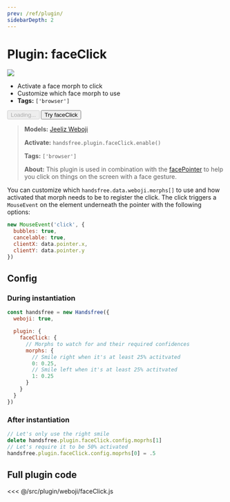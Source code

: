 ```yaml
---
prev: /ref/plugin/
sidebarDepth: 2
---
```


# Plugin: faceClick

<div class="window mb-md">
  <div class="window-body">
    <div class="row">
      <div class="col-6">
        <img src="https://media0.giphy.com/media/Iv2aSMS0QTy2P5JNCX/giphy.gif" />
      </div>
      <div class="col-6">
        <ul>
          <li>Activate a face morph to click</li>
          <li>Customize which face morph to use</li>
          <li><strong>Tags:</strong> <code>['browser']</code></li>
        </ul>
        <div>
          <HandsfreeToggle class="full-width handsfree-hide-when-started-without-weboji" text-off="Try faceClick" text-on="Stop Weboji" :opts="demoOpts" />
          <button class="handsfree-show-when-started-without-weboji handsfree-show-when-loading" disabled><Fa-Spinner spin /> Loading...</button>
          <button class="handsfree-show-when-started-without-weboji handsfree-hide-when-loading" @click="startDemo"><Fa-Video /> Try faceClick</button>
        </div>
      </div>
    </div>
  </div>
</div>

> **Models:** [Jeeliz Weboji](/ref/model/weboji/)
>
> **Activate:** `handsfree.plugin.faceClick.enable()`
>
> **Tags:** `['browser']`
>
> **About:** This plugin is used in combination with the [facePointer](/ref/plugin/facePointer/) to help you click on things on the screen with a face gesture.

You can customize which `handsfree.data.weboji.morphs[]` to use and how activated that morph needs to be to register the click. The click triggers a `MouseEvent` on the element underneath the pointer with the following options:

```js
new MouseEvent('click', {
  bubbles: true,
  cancelable: true,
  clientX: data.pointer.x,
  clientY: data.pointer.y
})
```

## Config

### During instantiation

```js
const handsfree = new Handsfree({
  weboji: true,

  plugin: {
    faceClick: {
      // Morphs to watch for and their required confidences
      morphs: {
        // Smile right when it's at least 25% actitvated
        0: 0.25,
        // Smile left when it's at least 25% actitvated
        1: 0.25
      }
    }
  }
})
```

### After instantiation

```js
// Let's only use the right smile
delete handsfree.plugin.faceClick.config.moprhs[1]
// Let's require it to be 50% activated
handsfree.plugin.faceClick.config.moprhs[0] = .5
```

## Full plugin code

<<< @/src/plugin/weboji/faceClick.js


<!-- Code -->
<script>
export default {
  data () {
    return {
      demoOpts: {
        autostart: true,

        weboji: true,
        hands: false,
        facemesh: false,
        pose: false,
        handpose: false,

        plugin: {
          facePointer: {enabled: true},
          faceScroll: {enabled: true},
          faceClick: {enabled: true}
        }
      }
    }
  },

  methods: {
    /**
     * Start the page with our preset options
     */
    startDemo () {
      this.$root.handsfree.update(this.demoOpts)
    }
  }
}
</script>